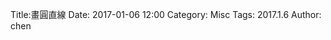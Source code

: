 Title:畫圓直線
Date: 2017-01-06 12:00
Category: Misc
Tags: 2017.1.6
Author: chen

<!-- PELICAN_END_SUMMARY -->


<!-- 導入 Brython 標準程式庫 -->

<script type="text/javascript" 
    src="https://cdn.rawgit.com/brython-dev/brython/master/www/src/brython_dist.js">
</script>

<!-- 啟動 Brython -->

<script>
window.onload=function(){
brython(1);
}
</script>

<!-- 導入 Brython 標準程式庫 -->

<script type="text/javascript" 
    src="https://cdn.rawgit.com/brython-dev/brython/master/www/src/brython_dist.js">
</script>

<!-- 啟動 Brython -->

<script>
window.onload=function(){
brython(1);
}
</script>

<!-- 以下可以執行  Brython 程式 -->

<canvas id="dc1" width="650" height="450"></canvas>
<script type="text/python">
from browser import document 
from browser import window
from browser import timer
import math
 
canvas = document["dc1"]
ctx = canvas.getContext("2d")

width =  canvas.width
height = canvas.height
def circle(x,y,r):
    ctx.beginPath()
    ctx.arc(x, y, r, 0, math.pi*2, True)
    ctx.fill()
    ctx.closePath()

def line(x1,y1,x2,y2):
    ctx.beginPath()
    ctx.lineWidth = 1
    ctx.moveTo(x1, y1)
    ctx.lineTo(x2, y2)
    ctx.strokeStyle = "blue"
    ctx.stroke()
    ctx.closePath()

line(200,200,300,200)

line(200,200,200,300)

circle(200, 200, 10)

x1 = 200
y1 = 200
r = 100 
deg = math.pi/180

theta = 0

'''
for i in range(36):
    x2 = x1 + r*math.cos(i*10*deg)
    y2 = y1 + r*math.sin(i*10*deg)
    line(x1,y1,x2,y2)
'''
def animate():
    global theta
    ctx.clearRect(0,0,width,height)
    ctx.fillstyle= "#000000"
    x2 = x1 + r*math.cos(theta*deg)
    y2 = y1 + r*math.sin(theta*deg)
    line(x1,y1,x2,y2)
    x3 = x2 + 50*math.cos(10*theta*deg)
    y3 = y2 + 50*math.sin(10*theta*deg)
    line(x2,y2,x3,y3)
    circle(x1,y1,5)
    theta += 1
timer.set_interval(animate,50)

</script>

